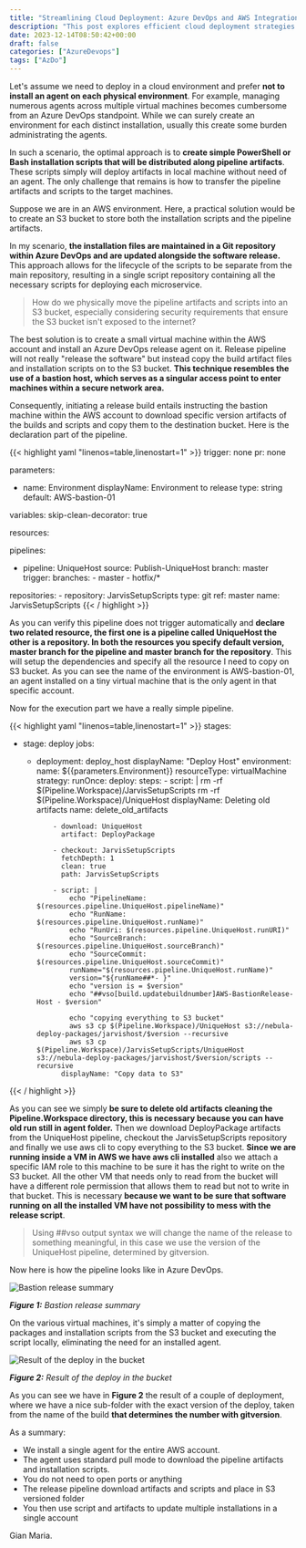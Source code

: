 ```yaml
---
title: "Streamlining Cloud Deployment: Azure DevOps and AWS Integration Strategies"
description: "This post explores efficient cloud deployment strategies using Azure DevOps and AWS. It discusses leveraging S3 buckets to store installation scripts and pipeline artifacts."
date: 2023-12-14T08:50:42+00:00
draft: false
categories: ["AzureDevops"]
tags: ["AzDo"]
---
```


Let's assume we need to deploy in a cloud environment and prefer **not to install an agent on each physical environment**. For example, managing numerous agents across multiple virtual machines becomes cumbersome from an Azure DevOps standpoint. While we can surely create an environment for each distinct installation, usually this create some burden administrating the agents.

In such a scenario, the optimal approach is to **create simple PowerShell or Bash installation scripts that will be distributed along pipeline artifacts**. These scripts simply will deploy artifacts in local machine without need of an agent. The only challenge that remains is how to transfer the pipeline artifacts and scripts to the target machines.

Suppose we are in an AWS environment. Here, a practical solution would be to create an S3 bucket to store both the installation scripts and the pipeline artifacts.

In my scenario, **the installation files are maintained in a Git repository within Azure DevOps and are updated alongside the software release.** This approach allows for the lifecycle of the scripts to be separate from the main repository, resulting in a single script repository containing all the necessary scripts for deploying each microservice.

> How do we physically move the pipeline artifacts and scripts into an S3 bucket, especially considering security requirements that ensure the S3 bucket isn't exposed to the internet?

The best solution is to create a small virtual machine within the AWS account and install an Azure DevOps release agent on it. Release pipeline will not really "release the software" but instead copy the build artifact files and installation scripts on to the S3 bucket. **This technique resembles the use of a bastion host, which serves as a singular access point to enter machines within a secure network area.**

Consequently, initiating a release build entails instructing the bastion machine within the AWS account to download specific version artifacts of the builds and scripts and copy them to the destination bucket. Here is the declaration part of the pipeline.

{{< highlight yaml "linenos=table,linenostart=1" >}}
trigger: none
pr: none

parameters:

  - name: Environment
    displayName: Environment to release
    type: string
    default: AWS-bastion-01

variables:
  skip-clean-decorator: true

resources: 

  pipelines:
  - pipeline: UniqueHost
    source: Publish-UniqueHost
    branch: master
    trigger:
      branches: 
        - master
        - hotfix/*

  repositories:
    - repository: JarvisSetupScripts
      type: git
      ref: master
      name: JarvisSetupScripts
{{< / highlight >}}

As you can verify this pipeline does not trigger automatically and **declare two related resource, the first one is a pipeline called UniqueHost the other is a repository. In both the resources you specify default version, master branch for the pipeline and master branch for the repository**. This will setup the dependencies and specify all the resource I need to copy on S3 bucket. As you can see the name of the environment is AWS-bastion-01, an agent installed on a tiny virtual machine that is the only agent in that specific account.

Now for the execution part we have a really simple pipeline.

{{< highlight yaml "linenos=table,linenostart=1" >}}
stages: 
 
  - stage: deploy
    jobs:
      - deployment: deploy_host
        displayName: "Deploy Host"
        environment: 
          name: ${{parameters.Environment}}
          resourceType: virtualMachine
        strategy:
          runOnce:
            deploy:
              steps:
                - script: |
                    rm -rf $(Pipeline.Workspace)/JarvisSetupScripts
                    rm -rf $(Pipeline.Workspace)/UniqueHost
                  displayName: Deleting old artifacts
                  name: delete_old_artifacts

                - download: UniqueHost
                  artifact: DeployPackage

                - checkout: JarvisSetupScripts
                  fetchDepth: 1
                  clean: true
                  path: JarvisSetupScripts

                - script: |
                    echo "PipelineName: $(resources.pipeline.UniqueHost.pipelineName)"
                    echo "RunName: $(resources.pipeline.UniqueHost.runName)"
                    echo "RunUri: $(resources.pipeline.UniqueHost.runURI)"
                    echo "SourceBranch: $(resources.pipeline.UniqueHost.sourceBranch)"
                    echo "SourceCommit: $(resources.pipeline.UniqueHost.sourceCommit)"
                    runName="$(resources.pipeline.UniqueHost.runName)"
                    version="${runName##*- }"
                    echo "version is = $version"
                    echo "##vso[build.updatebuildnumber]AWS-BastionRelease-Host - $version"

                    echo "copying everything to S3 bucket"
                    aws s3 cp $(Pipeline.Workspace)/UniqueHost s3://nebula-deploy-packages/jarvishost/$version --recursive
                    aws s3 cp $(Pipeline.Workspace)/JarvisSetupScripts/UniqueHost s3://nebula-deploy-packages/jarvishost/$version/scripts --recursive
                  displayName: "Copy data to S3"
{{< / highlight >}}

As you can see we simply **be sure to delete old artifacts cleaning the Pipeline.Workspace directory, this is necessary because you can have old run still in agent folder.** Then we download DeployPackage artifacts from the UniqueHost pipeline, checkout the JarvisSetupScripts repository and finally we use aws cli to copy everything to the S3 bucket. **Since we are running inside a VM in AWS we have aws cli installed** also we attach a specific IAM role to this machine to be sure it has the right to write on the S3 bucket. All the other VM that needs only to read from the bucket will have a different role permission that allows them to read but not to write in that bucket. This is necessary **because we want to be sure that software running on all the installed VM have not possibility to mess with the release script**.

> Using ##vso output syntax we will change the name of the release to something meaningful, in this case we use the version of the UniqueHost pipeline, determined by gitversion.

Now here is how the pipeline looks like in Azure DevOps.

![Bastion release summary](../images/bastion-release-summary.png)

***Figure 1:*** *Bastion release summary*

On the various virtual machines, it's simply a matter of copying the packages and installation scripts from the S3 bucket and executing the script locally, eliminating the need for an installed agent.

![Result of the deploy in the bucket](../images/bucket-s3-deploy.png)

***Figure 2:*** *Result of the deploy in the bucket*

As you can see we have in **Figure 2** the result of a couple of deployment, where we have a nice sub-folder with the exact version of the deploy, taken from the name of the build **that determines the number with gitversion**.

As a summary:

- We install a single agent for the entire AWS account.
- The agent uses standard pull mode to download the pipeline artifacts and installation scripts.
- You do not need to open ports or anything
- The release pipeline download artifacts and scripts and place in S3 versioned folder
- You then use script and artifacts to update multiple installations in a single account

Gian Maria.